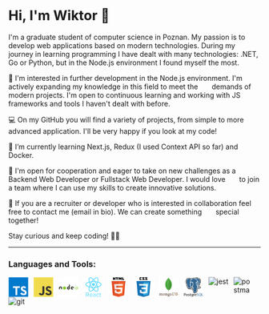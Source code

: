 <h1 style="font-size:27px">Hi, I'm Wiktor 👋</h1>

I'm a graduate student of computer science in Poznan. My passion is to develop web applications based on modern technologies. During my journey in learning programming I have dealt with many technologies: .NET, Go or Python, but in the Node.js environment I found myself the most. <br>

🚀 I'm interested in further development in the Node.js environment. I'm actively expanding my knowledge in this field to meet the &nbsp;&nbsp;&nbsp;&nbsp;&nbsp;&nbsp;demands of modern projects. I'm open to continuous learning and working with JS frameworks and tools I haven't dealt with before.

💻 On my GitHub you will find a variety of projects, from simple to more advanced application. I'll be very happy if you look at my code!

🌱 I’m currently learning Next.js, Redux (I used Context API so far) and Docker.

🤝 I'm open for cooperation and eager to take on new challenges as a Backend Web Developer or Fullstack Web Developer. I would love &nbsp;&nbsp;&nbsp;&nbsp;&nbsp;&nbsp;to join a team where I can use my skills to create innovative solutions.

💬 If you are a recruiter or developer who is interested in collaboration feel free to contact me (email in bio). We can create something &nbsp;&nbsp;&nbsp;&nbsp;&nbsp;&nbsp;special together! <br>

Stay curious and keep coding! 👨‍💻

--- 

<h3 align="left">Languages and Tools:</h3>
<img align="left" src="https://raw.githubusercontent.com/devicons/devicon/master/icons/typescript/typescript-original.svg" alt="typescript" width="40" height="40" style="padding-right:10px;"/>
<img align="left" src="https://raw.githubusercontent.com/devicons/devicon/master/icons/javascript/javascript-original.svg" alt="javascript" width="40" height="40" style="padding-right:10px;"/> 
<img align="left" src="https://raw.githubusercontent.com/devicons/devicon/master/icons/nodejs/nodejs-original-wordmark.svg" alt="nodejs" width="40" height="40" style="padding-right:10px;"/>  
<img align="left" src="https://raw.githubusercontent.com/devicons/devicon/master/icons/react/react-original-wordmark.svg" alt="react" width="40" height="40" style="padding-right:10px;"/>  
<img align="left" src="https://raw.githubusercontent.com/devicons/devicon/master/icons/html5/html5-original-wordmark.svg" alt="html5" width="40" height="40" style="padding-right:10px;"/> 
<img align="left" src="https://raw.githubusercontent.com/devicons/devicon/master/icons/css3/css3-original-wordmark.svg" alt="css3" width="40" height="40" style="padding-right:10px;"/>  
<img align="left" src="https://raw.githubusercontent.com/devicons/devicon/master/icons/mongodb/mongodb-original-wordmark.svg" alt="mongodb" width="40" height="40" style="padding-right:10px;"/>  
<img align="left" src="https://raw.githubusercontent.com/devicons/devicon/master/icons/postgresql/postgresql-original-wordmark.svg" alt="postgresql" width="40" height="40" style="padding-right:10px;"/> 
<img align="left" src="https://www.vectorlogo.zone/logos/jestjsio/jestjsio-icon.svg" alt="jest" width="40" height="40" style="padding-right:10px;"/>  
<img align="left" src="https://www.vectorlogo.zone/logos/getpostman/getpostman-icon.svg" alt="postman" width="40" height="40" style="padding-right:10px;"/>  
<img align="left" src="https://www.vectorlogo.zone/logos/git-scm/git-scm-icon.svg" alt="git" width="40" height="40" style="padding-right:10px;" style="padding-right:10px;"/>
